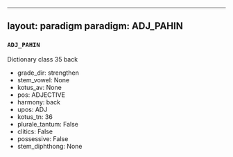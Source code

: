 
---
layout: paradigm
paradigm: ADJ_PAHIN
---
### ` ADJ_PAHIN `

Dictionary class 35 back
* grade_dir: strengthen
* stem_vowel: None
* kotus_av: None
* pos: ADJECTIVE
* harmony: back
* upos: ADJ
* kotus_tn: 36
* plurale_tantum: False
* clitics: False
* possessive: False
* stem_diphthong: None
